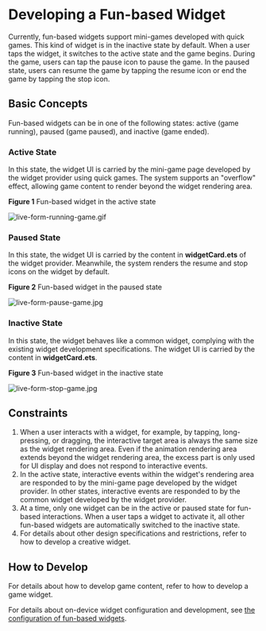 # Developing a Fun-based Widget

Currently, fun-based widgets support mini-games developed with quick games. This kind of widget is in the inactive state by default. When a user taps the widget, it switches to the active state and the game begins. During the game, users can tap the pause icon to pause the game. In the paused state, users can resume the game by tapping the resume icon or end the game by tapping the stop icon.
## Basic Concepts

Fun-based widgets can be in one of the following states: active (game running), paused (game paused), and inactive (game ended).

### Active State

In this state, the widget UI is carried by the mini-game page developed by the widget provider using quick games. The system supports an "overflow" effect, allowing game content to render beyond the widget rendering area.

**Figure 1** Fun-based widget in the active state

![live-form-running-game.gif](figures/live-form-running-game.gif)

### Paused State

In this state, the widget UI is carried by the content in **widgetCard.ets** of the widget provider. Meanwhile, the system renders the resume and stop icons on the widget by default.

**Figure 2** Fun-based widget in the paused state

![live-form-pause-game.jpg](figures/live-form-pause-game.jpg)

### Inactive State

In this state, the widget behaves like a common widget, complying with the existing widget development specifications. The widget UI is carried by the content in **widgetCard.ets**.

**Figure 3** Fun-based widget in the inactive state

![live-form-stop-game.jpg](figures/live-form-stop-game.jpg)

## Constraints

1. When a user interacts with a widget, for example, by tapping, long-pressing, or dragging, the interactive target area is always the same size as the widget rendering area. Even if the animation rendering area extends beyond the widget rendering area, the excess part is only used for UI display and does not respond to interactive events.
2. In the active state, interactive events within the widget's rendering area are responded to by the mini-game page developed by the widget provider. In other states, interactive events are responded to by the common widget developed by the widget provider.
3. At a time, only one widget can be in the active or paused state for fun-based interactions. When a user taps a widget to activate it, all other fun-based widgets are automatically switched to the inactive state.
4. For details about other design specifications and restrictions, refer to how to develop a creative widget.

## How to Develop

For details about how to develop game content, refer to how to develop a game widget.

For details about on-device widget configuration and development, see [the configuration of fun-based widgets](arkts-ui-widget-configuration.md#funinteractionparams-field).
